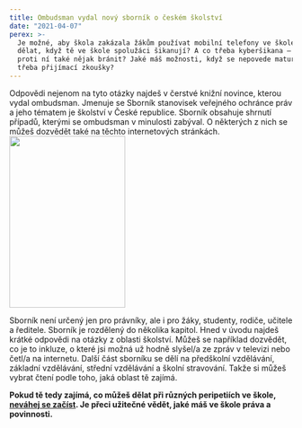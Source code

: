 ```yaml
---
title: Ombudsman vydal nový sborník o českém školství
date: "2021-04-07"
perex: >-
  Je možné, aby škola zakázala žákům používat mobilní telefony ve škole? Co
  dělat, když tě ve škole spolužáci šikanují? A co třeba kyberšikana – dá se
  proti ní také nějak bránit? Jaké máš možnosti, když se nepovede maturita nebo
  třeba přijímací zkoušky?
---
```


<p>Odpovědi nejenom na tyto otázky najdeš v čerstvé knižní novince, kterou vydal ombudsman. Jmenuje se Sborník stanovisek veřejného ochránce práv a jeho tématem je školství v České republice. Sborník obsahuje shrnutí případů, kterými se ombudsman v minulosti zabýval. O některých z nich se můžeš dozvědět také na těchto internetových stránkách.<img src="/media/skolstvi_sbornik.png.png" class="obrazek_vlevo obrazek_vpravo" height="306" width="206" alt="" /></p><p>Sborník není určený jen pro právníky, ale i pro žáky, studenty, rodiče, učitele a ředitele. Sborník je rozdělený do několika kapitol. Hned v úvodu najdeš krátké odpovědi na otázky z oblasti školství. Můžeš se například dozvědět, co je to inkluze, o které jsi možná už hodně slyšel/a ze zpráv v televizi nebo četl/a na internetu. Další část sborníku se dělí na předškolní vzdělávání, základní vzdělávání, střední vzdělávání a školní stravování. Takže si můžeš vybrat čtení podle toho, jaká oblast tě zajímá.</p><p><strong>Pokud tě tedy zajímá, co můžeš dělat při různých peripetiích ve škole, </strong><a href="https://www.ochrance.cz/vystupy/publikace/stanoviska/Sbornik_Skolstvi.pdf" target="_blank"><strong>neváhej se začíst</strong></a><strong>. Je přeci užitečné vědět, jaké máš ve škole práva a povinnosti.</strong></p>
